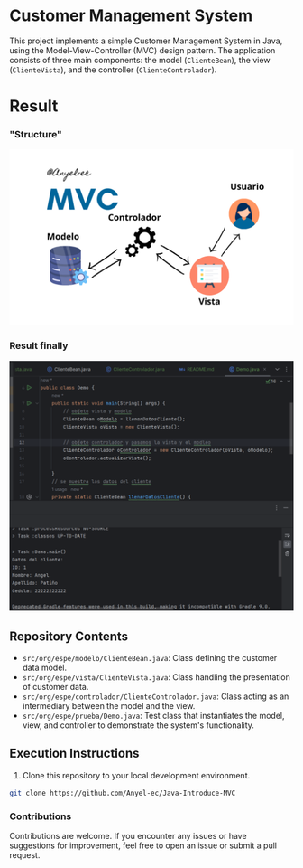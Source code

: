 # Customer Management System

This project implements a simple Customer Management System in Java, using the Model-View-Controller (MVC) design pattern. The application consists of three main components: the model (`ClienteBean`), the view (`ClienteVista`), and the controller (`ClienteControlador`).

# Result
### "Structure"
![alt text](docs/modelo.png) 
### Result finally
![alt text](docs/result.PNG)

## Repository Contents

- `src/org/espe/modelo/ClienteBean.java`: Class defining the customer data model.
- `src/org/espe/vista/ClienteVista.java`: Class handling the presentation of customer data.
- `src/org/espe/controlador/ClienteControlador.java`: Class acting as an intermediary between the model and the view.
- `src/org/espe/prueba/Demo.java`: Test class that instantiates the model, view, and controller to demonstrate the system's functionality.

## Execution Instructions

1. Clone this repository to your local development environment.

```bash
git clone https://github.com/Anyel-ec/Java-Introduce-MVC 
```

### Contributions
Contributions are welcome. If you encounter any issues or have suggestions for improvement, feel free to open an issue or submit a pull request.